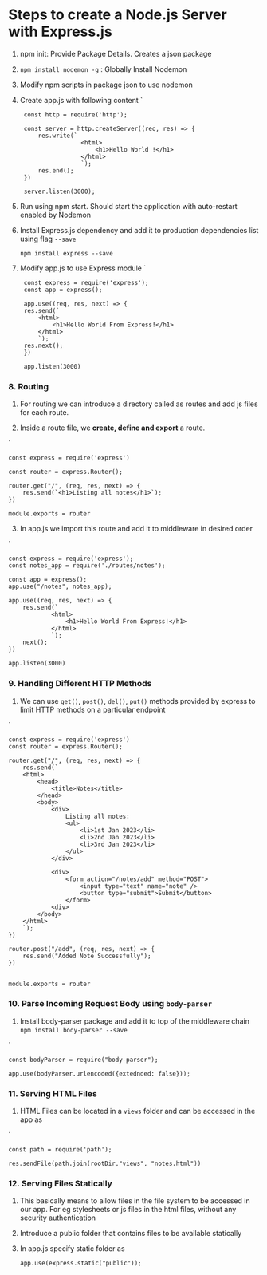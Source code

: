 # Steps to create a Node.js Server with Express.js 

1. npm init: Provide Package Details. Creates a json package
2. `npm install nodemon -g` : Globally Install Nodemon
3. Modify npm scripts in package json to use nodemon
4. Create app.js with following content 
    `

        const http = require('http');

        const server = http.createServer((req, res) => {
            res.write(`
                        <html>
                            <h1>Hello World !</h1>
                        </html>
                        `);
            res.end();
        })

        server.listen(3000); 
    
5. Run using npm start. Should start the application with auto-restart enabled by Nodemon 

6. Install Express.js dependency and add it to production dependencies list using flag `--save ` 

    ` npm install express --save `

7. Modify app.js to use Express module 
    `
        
        const express = require('express');
        const app = express();

        app.use((req, res, next) => {
        res.send(`
            <html>
                <h1>Hello World From Express!</h1>
            </html>
            `);
        res.next();
        })

        app.listen(3000)

### 8.  Routing 

1.  For routing we can introduce a directory called as routes and add js files for each route. 

2. Inside a route file, we **create, define and export** a route.

`

    const express = require('express')

    const router = express.Router();

    router.get("/", (req, res, next) => {
        res.send(`<h1>Listing all notes</h1>`);
    })

    module.exports = router

3. In app.js we import this route and add it to middleware in desired order

`

    const express = require('express');
    const notes_app = require('./routes/notes');

    const app = express();
    app.use("/notes", notes_app);

    app.use((req, res, next) => {
        res.send(`
                <html>
                    <h1>Hello World From Express!</h1>
                </html>
                `);
        next();
    })

    app.listen(3000)

### 9.  Handling Different HTTP Methods

1. We can use `get()`, `post()`, `del()`, `put()` methods provided by express to limit HTTP methods on a particular endpoint

`

    const express = require('express')
    const router = express.Router();

    router.get("/", (req, res, next) => {
        res.send(`
        <html>
            <head>
                <title>Notes</title>
            </head>
            <body>
                <div>
                    Listing all notes: 
                    <ul>
                        <li>1st Jan 2023</li>
                        <li>2nd Jan 2023</li>
                        <li>3rd Jan 2023</li>
                    </ul>
                </div>

                <div>
                    <form action="/notes/add" method="POST">
                        <input type="text" name="note" />
                        <button type="submit">Submit</button>
                    </form>
                <div>
            </body>
        </html>
        `);
    })

    router.post("/add", (req, res, next) => {
        res.send("Added Note Successfully");
    })


    module.exports = router

### 10. Parse Incoming Request Body using `body-parser`

1. Install body-parser package and add it to top of the middleware chain 
`npm install body-parser --save`

`

    const bodyParser = require("body-parser");

    app.use(bodyParser.urlencoded({extednded: false}));



### 11. Serving HTML Files

1. HTML Files can be located in a `views` folder and can be accessed in the app as 

` 

    const path = require('path');

    res.sendFile(path.join(rootDir,"views", "notes.html"))



### 12. Serving Files Statically

1. This basically means to allow files in the file system to be accessed in our app. For eg stylesheets or js files in the html files, without any security authentication

2. Introduce a public folder that contains files to be available statically

3. In app.js specify static folder as 

    ` app.use(express.static("public")); `



